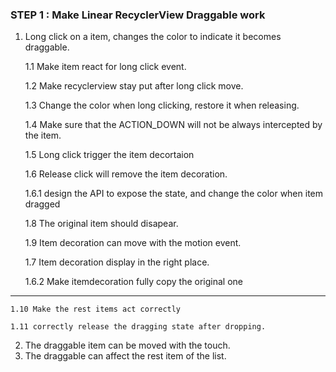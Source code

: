 ### STEP 1 : Make Linear RecyclerView Draggable work
1. Long click on a item, changes the color to indicate it becomes draggable.

    1.1 Make item react for long click event.

    1.2 Make recyclerview stay put after long click move.

    1.3 Change the color when long clicking, restore it when releasing.

    1.4 Make sure that the ACTION_DOWN will not be always intercepted by the item.

    1.5 Long click trigger the item decortaion

    1.6 Release click will remove the item decoration.

   1.6.1 design the API to expose the state, and change the color when item dragged

   1.8 The original item should disapear.

   1.9 Item decoration can move with the motion event.

   1.7 Item decoration display in the right place.

   1.6.2 Make itemdecoration fully copy the original one
-----------------------------------------------------------------

    1.10 Make the rest items act correctly

    1.11 correctly release the dragging state after dropping.


2. The draggable item can be moved with the touch.
3. The draggable can affect the rest item of the list.
